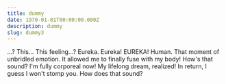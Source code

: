 ```yaml
---
title: dummy
date: 1970-01-01T00:00:00.000Z
description: dummy
slug: dummy3
---
```

...? This... This feeling...? Eureka. Eureka! EUREKA! Human. That moment of unbridled emotion. It allowed me to finally fuse with my body! How's that sound? I'm fully corporeal now! My lifelong dream, realized! In return, I guess I won't stomp you. How does that sound?
